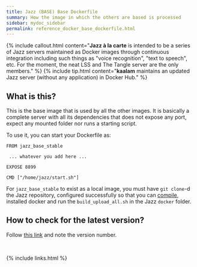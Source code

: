 ```yaml
---
title: Jazz (BASE) Base Dockerfile
summary: How the image in which the others are based is processed
sidebar: mydoc_sidebar
permalink: reference_docker_base_dockerfile.html
---
```


{% include callout.html content="**Jazz à la carte** is intended to be a series of Jazz servers maintained as Docker images through
continuous integration including such things as \"voice recognition\", \"text to speech\", etc. For the moment, the neat LSS and The
Tangle server are the only members." %}
{% include tip.html content="**kaalam** maintains an updated Jazz server (without any application) in Docker Hub." %}


## What is this?

This is the base image that is used by all the other images. It is basically a complete server with all its dependencies that does not
expose any port, expect any mounted folder nor runs a starting script.

To use it, you can start your Dockerfile as:

```
FROM jazz_base_stable

 ... whatever you add here ...

EXPOSE 8899

CMD ["/home/jazz/start.sh"]
```

For `jazz_base_stable` to exist as a local image, you must have `git clone`-d the Jazz repository, configured successfully so that you
can [compile](using_compile.html), installed docker and run the `build_upload_all.sh` in the Jazz `docker` folder.




## How to check for the latest version?

Follow [this link](https://hub.docker.com/r/kaalam/jazz_base/tags) and note the version number.


<br/>

{% include links.html %}
